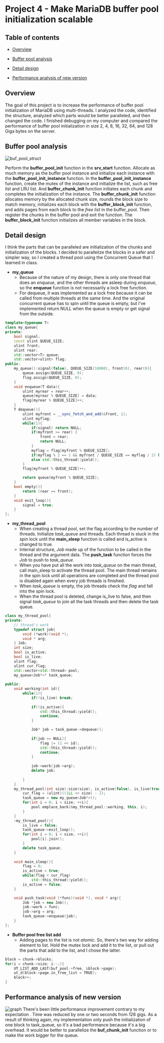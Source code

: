 # Project 4 - Make MariaDB buffer pool initialization scalable

## Table of contents

- [Overview](#overview)

- [Buffer pool analysis](#buffer-pool-analysis)

- [Detail design](#detail-design)

- [Performance analysis of new version](#performance-analysis-of-new-version)

## Overview

 The goal of this project is to increase the performance of buffer pool initialization of MariaDB using multi-threads. I analyzed the code, identified the structure, analyzed which parts would be better paralleled, and then changed the code. I finished debugging on my computer and compared the performance of buffer pool initialization in size 2, 4, 8, 16, 32, 64, and 128 Giga bytes on the server. 

## Buffer pool analysis

![buf_pool_struct](resource/buf_pool_struct.png)

 Perform the **buffer_pool_init** function in the **srv_start** function. Allocate as much memory as the buffer pool instance and initialize each instance with the **buffer_pool_init_instance** function. In the **buffer_pool_init_instance** function, create the mutex of the instance and initialize the list, such as free list and LRU list. And **buffer_chunk_init** function initiates each chunk and completes the initialization of the instance. The **buffer_chunk_init** function allocates memory by the allocated chunk size, rounds the block size to match memory, initializes each block with the **buffer_block_init** function, and adds pages from each block to the *free list* in the buffer_pool. Then register the chunks in the buffer pool and exit the function. The **buffer_block_init** function initializes all member variables in the block. 

## Detail design

I think the parts that can be paralleled are initialization of the chunks and initialization of the blocks. I decided to parallelize the blocks in a safer and simpler way, so I created a thread pool using the Concurrent Queue that I learned in class.  

- **my_queue**
  *  Because of the nature of my design, there is only one thread that does an *enqueue*, and the other threads are asleep during *enqueue*, so the **enqueue** function is not necessarily a lock free function. 
  *  For dequeue, it was implemented as a lock free because it can be called from multiple threads at the same time. And the original concurrent queue has to spin until the queue is empty, but I've implemented return NULL when the queue is empty or get signal from the outside.  

```c++
template<typename T>
class my_queue{
private:
	bool signal;
	const ulint QUEUE_SIZE;
	ulint front;
	ulint rear;
	std::vector<T> queue;
	std::vector<ulint> flag;
public:
	my_queue():signal(false), QUEUE_SIZE(10000), front(0), rear(0){
		queue.assign(QUEUE_SIZE, 0);
		flag.assign(QUEUE_SIZE, 0);
	}
	void enqueue(T data){
		ulint myrear = rear++;
		queue[myrear % QUEUE_SIZE] = data;
		flag[myrear % QUEUE_SIZE]++;
	}
	T dequeue(){
		ulint myfront = __sync_fetch_and_add(&front, 1);
		ulint myflag;
		while(1){
			if(signal) return NULL; 
			if(myfront >= rear) {
				front = rear;
				return NULL;
			}
			myflag = flag[myfront % QUEUE_SIZE];
			if(myflag % 2 == 1 && myfront / QUEUE_SIZE == myflag / 2) break;
			else std::this_thread::yield();
		}
		flag[myfront % QUEUE_SIZE]++;

		return queue[myfront % QUEUE_SIZE];
	}
	bool empty(){
		return (rear == front);
	}
	void exit_loop(){
		signal = true;
	}
};
```

- **my_thread_pool**
  *  When creating a thread pool, set the flag according to the number of threads. Initialize *task_queue* and threads. Each thread is stuck in the spin lock until the **main_sleep** function is called and is_active is changed to true. 
  *  Internal structure, *Job* made up of the function to be called in the thread and the argument data. The **push_task** function forces the *Job* to push to *task_queue*. 
  *  When you have put all the work into *task_queue* on the main thread, call main_sleep to activate the thread pool. The main thread remains in the spin lock until all operations are completed and the thread pool is disabled again when every job threads is finished. 
  * When *task_queue* is empty, the job threads check the *flag* and fall into the spin lock. 
  *  When the thread pool is deleted, change is_live to false, and then signal *task_queue* to join all the task threads and then delete the task queue. 

```c++
class my_thread_pool{
private:
	// thread's work
	typedef struct job{
		void (*work)(void *);
		void * arg;
	} Job;
	int size;
	bool is_active;
	bool is_live;
	ulint flag;
	ulint cur_flag;
	std::vector<std::thread> pool;
	my_queue<Job*>* task_queue;
	
public:
	void working(int id){
		while(1){
			if(!is_live) break;
			
			if(!is_active){
				std::this_thread::yield();
				continue;
			}

			Job* job = task_queue->dequeue();
			
			if(job == NULL){
				flag |= (1 << id);
				std::this_thread::yield();
				continue;
			}
			
			job->work(job->arg);
			delete job;
			
		}
	}
	my_thread_pool(int size):size(size), is_active(false), is_live(true), flag(0){
		cur_flag = (ulint)((1LL << size) - 1);
		task_queue = new my_queue<Job*>();
		for(int i = 0; i < size; ++i){
			pool.emplace_back(&my_thread_pool::working, this, i);
		}
	}
	~my_thread_pool(){
		is_live = false;
		task_queue->exit_loop();
		for(int i = 0; i < size; ++i){
			pool[i].join();
		}
		delete task_queue;
	}
	
	void main_sleep(){
		flag = 0;
		is_active = true;
		while(flag < cur_flag)
			std::this_thread::yield();
		is_active = false;
	}

	void push_task(void (*func)(void *), void * arg){
		Job *job = new Job();
		job->work = func;
		job->arg = arg;
		task_queue->enqueue(job);
	}
};
```

- **Buffer pool free list add**
  *  Adding pages to the list is not *atomic*. So, there's two way for adding element to list. Hold the mutex lock and add it to the list,  or pull out the parts that add to the list, and I chose the latter. 

```c++
block = chunk->blocks;
for(i = chunk->size; i--;){
    UT_LIST_ADD_LAST(buf_pool->free, &block->page);
    ut_d(block->page.in_free_list = TRUE);
    block++;
}
```



## Performance analysis of new version

![graph](resource/graph.png)
 There's been little performance improvement contrary to my expectation . Time was reduced by one or two seconds from 128 gigs. As a result of thinking again, my implementation only push the initialization of one block to task_queue, so it's a bad performance because it's a big overhead. It would be better to parallelize the **buf_chunk_init** function or to make the work bigger for the queue. 